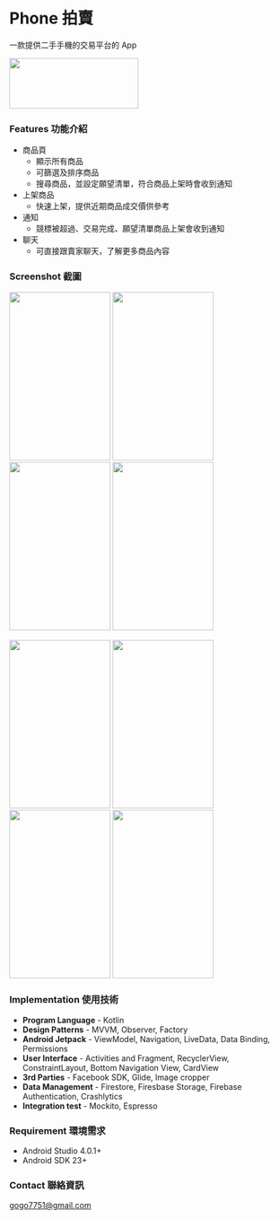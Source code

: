 # Phone 拍賣
一款提供二手手機的交易平台的 App

<a href="https://play.google.com/store/apps/details?id=com.eric.phoneauction"><img src="https://i.imgur.com/JRTOl7I.png" width="230" height="90"></a>

### Features 功能介紹
* 商品頁
  * 顯示所有商品
  * 可篩選及排序商品
  * 搜尋商品，並設定願望清單，符合商品上架時會收到通知
* 上架商品
  * 快速上架，提供近期商品成交價供參考
* 通知
  * 競標被超過、交易完成、願望清單商品上架會收到通知
* 聊天
  * 可直接跟賣家聊天，了解更多商品內容
 


### Screenshot 截圖
<img src="https://i.imgur.com/9Ksk0ff.jpg" width="180" height="300"></a>
<img src="https://i.imgur.com/LdwSgnq.png" width="180" height="300"></a>
<img src="https://i.imgur.com/PaGRfhb.png" width="180" height="300"></a>
<img src="https://i.imgur.com/sDYEgFK.png" width="180" height="300"></a>

<img src="https://i.imgur.com/1CS4NaD.png" width="180" height="300"></a>
<img src="https://i.imgur.com/vVOhVj1.png" width="180" height="300"></a>
<img src="https://i.imgur.com/PSaqg0Z.png" width="180" height="300"></a>
<img src="https://i.imgur.com/QvwWpZm.png" width="180" height="300"></a>

### Implementation 使用技術
* **Program Language** - Kotlin
* **Design Patterns** - MVVM, Observer, Factory
* **Android Jetpack** - ViewModel, Navigation, LiveData, Data Binding, Permissions
* **User Interface** - Activities and Fragment, RecyclerView, ConstraintLayout, Bottom Navigation View, CardView
* **3rd Parties** - Facebook SDK, Glide, Image cropper
* **Data Management** - Firestore, Firesbase Storage, Firebase Authentication, Crashlytics
* **Integration test** - Mockito, Espresso

### Requirement 環境需求
* Android Studio 4.0.1+
* Android SDK 23+

### Contact 聯絡資訊
gogo7751@gmail.com
